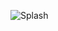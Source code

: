 
![Splash](https://github.com/alexmortelsison/Quiz-App-Multiple-Choice/assets/150509106/821a9f1d-e842-4b92-bb90-bca84640106b|width=100)
